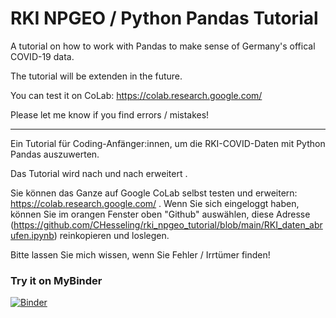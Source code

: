 # RKI NPGEO / Python Pandas Tutorial

A tutorial on how to work with Pandas to make sense of Germany's offical COVID-19 data.

The tutorial will be extenden in the future.

You can test it on CoLab: https://colab.research.google.com/

Please let me know if you find errors / mistakes!

----

Ein Tutorial für Coding-Anfänger:innen, um die RKI-COVID-Daten mit Python Pandas auszuwerten.

Das Tutorial wird nach und nach erweitert .

Sie können das Ganze auf Google CoLab selbst testen und erweitern: https://colab.research.google.com/ . Wenn Sie sich eingeloggt haben, können Sie im orangen Fenster oben "Github" auswählen, diese Adresse (https://github.com/CHesseling/rki_npgeo_tutorial/blob/main/RKI_daten_abrufen.ipynb) reinkopieren und loslegen.

Bitte lassen Sie mich wissen, wenn Sie Fehler / Irrtümer finden!


### Try it on MyBinder
[![Binder](https://mybinder.org/badge_logo.svg)](https://github.com/CHesseling/rki_npgeo_tutorial/master)
